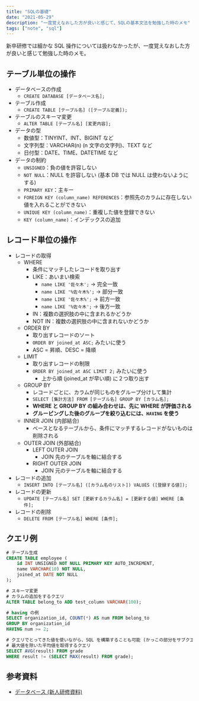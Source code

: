 ```yaml
---
title: "SQLの基礎"
date: "2021-05-29"
description: "一度覚えなおした方が良いと感じて、SQLの基本文法を勉強した時のメモ"
tags: ["note", "sql"]
---
```


新卒研修では細かな SQL 操作については扱わなかったが、一度覚えなおした方が良いと感じて勉強した時のメモ。

## テーブル単位の操作

- データベースの作成
  - `CREATE DATABASE [データベース名];​`
- テーブル作成
  - `CREATE TABLE [テーブル名] ([テーブル定義]);​`
- テーブルのスキーマ変更
  - `ALTER TABLE [テーブル名] [変更内容];​`
- データの型
  - 数値型：TINYINT、INT、BIGINT など
  - 文字列型：VARCHAR(n) (n 文字の文字列)、TEXT など
  - 日付型：DATE、TIME、DATETIME など
- データの制約
  - `UNSIGNED`：負の値を許容しない
  - `NOT NULL`：NULL を許容しない (基本 DB では NULL は使わないようにする)
  - `PRIMARY KEY`：主キー
  - `FOREIGN KEY (column_name) REFERENCES`：参照先のカラムに存在しない値を入れることができない
  - `UNIQUE KEY (column_name)`：重複した値を登録できない
  - `KEY (column_name)​`：インデックスの追加

## レコード単位の操作

- レコードの取得
  - WHERE
    - 条件にマッチしたレコードを取り出す
    - LIKE：あいまい検索
      - `name LIKE '佐々木';` -> 完全一致
      - `name LIKE '%佐々木%';` -> 部分一致
      - `name LIKE '佐々木%';` -> 前方一致
      - `name LIKE '%佐々木';` -> 後方一致
    - IN：複数の選択肢の中に含まれるかどうか
    - NOT IN：複数の選択肢の中に含まれないかどうか
  - ORDER BY
    - 取り出すレコードのソート
    - `ORDER BY joined_at ASC;​` みたいに使う
    - ASC = 昇順、DESC = 降順
  - LIMIT
    - 取り出すレコードの制限
    - `ORDER BY joined_at ASC LIMIT 2;` みたいに使う
      - 上から順 (joined_at が早い順) に２つ取り出す
  - GROUP BY
    - レコードごとに、カラムが同じものをグループ分けして集計
    - `SELECT [集計方法] FROM [テーブル名] GROUP BY [カラム名];​`
    - **WHERE と GROUP BY の組み合わせは、先に WHERE が評価される**
    - **グルーピングした後のグループを絞り込むには、`HAVING` を使う**
  - INNER JOIN (内部結合)
    - ベースとなるテーブルから、条件にマッチするレコードがないものは削除される
  - OUTER JOIN (外部結合)
    - LEFT OUTER JOIN
      - JOIN 先のテーブルを軸に結合する
    - RIGHT OUTER JOIN
      - JOIN 元のテーブルを軸に結合する
- レコードの追加
  - `INSERT INTO [テーブル名] ([カラム名のリスト])​ VALUES ([登録する値]);`
- レコードの更新
  - `UPDATE [テーブル名]​ SET [更新するカラム名] = [更新する値]​ WHERE [条件];`
- レコードの削除
  - `DELETE FROM [テーブル名] WHERE [条件];​`

## クエリ例

```sql
# テーブル生成
CREATE TABLE employee (​
    id INT UNSIGNED NOT NULL PRIMARY KEY AUTO_INCREMENT,​
    name VARCHAR(10) NOT NULL,​
    joined_at DATE NOT NULL​
);

# スキーマ変更
# カラムの追加をするクエリ
ALTER TABLE belong_to ADD test_column VARCHAR(100);

# having の例
SELECT organization_id, COUNT(*) AS num​ FROM belong_to
GROUP BY organization_id​
HAVING num >= 2;

# クエリでとってきた値を使いながら、SQL を構築することも可能 (かっこの部分をサブクエリと呼ぶ)
# 最大値を除いた平均値を取得するクエリ
SELECT AVG(result) FROM grade​
WHERE result != (SELECT MAX(result) FROM grade);
```

## 参考資料

- [データベース (新人研修資料)](https://speakerdeck.com/cybozuinsideout/2018-11-database)
